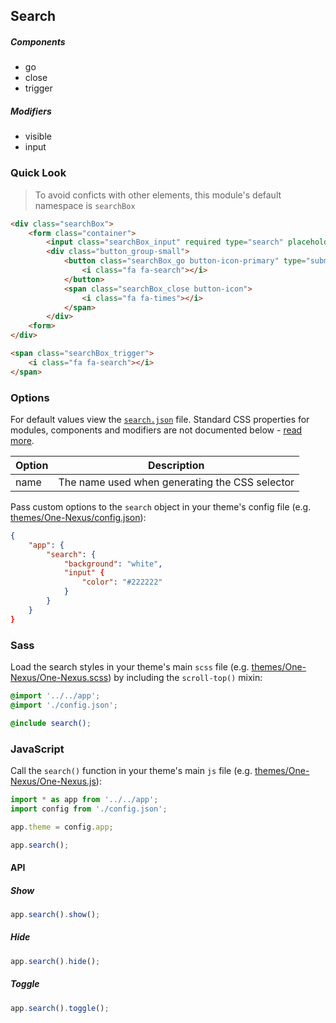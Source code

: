 ## Search

##### Components

* go
* close
* trigger

##### Modifiers

* visible
* input

### Quick Look

> To avoid conficts with other elements, this module's default namespace is `searchBox`

```html
<div class="searchBox">
    <form class="container">
        <input class="searchBox_input" required type="search" placeholder="Enter search query..." />
        <div class="button_group-small">
            <button class="searchBox_go button-icon-primary" type="submit">
                <i class="fa fa-search"></i>
            </button>
            <span class="searchBox_close button-icon">
                <i class="fa fa-times"></i>
            </span>
        </div>
    <form>
</div>
```

```html
<span class="searchBox_trigger">
    <i class="fa fa-search"></i>
</span>
```

### Options

For default values view the [`search.json`](search.json) file. Standard CSS properties for modules, components and modifiers are not documented below - [read more](#TODO).

<table class="table">
    <thead>
        <tr>
            <th>Option</th>
            <th>Description</th>
        </tr>
    </thead>
    <tbody>
        <tr>
            <td>name</td>
            <td>The name used when generating the CSS selector</td>
        </tr>
    </tbody>
</table>

Pass custom options to the `search` object in your theme's config file (e.g. [themes/One-Nexus/config.json](../../../themes/One-Nexus/config.json)):

```json
{
    "app": {
        "search": {
            "background": "white",
            "input" {
                "color": "#222222"
            }
        }
    }
}
```

### Sass

Load the search styles in your theme's main `scss` file (e.g. [themes/One-Nexus/One-Nexus.scss](../../../themes/One-Nexus/One-Nexus.scss)) by including the `scroll-top()` mixin:

```scss
@import '../../app';
@import './config.json';

@include search();
```

### JavaScript

Call the `search()` function in your theme's main `js` file (e.g. [themes/One-Nexus/One-Nexus.js](../../../themes/One-Nexus/One-Nexus.js)):

```js
import * as app from '../../app';
import config from './config.json';

app.theme = config.app;

app.search();
```

#### API

##### Show

```js
app.search().show();
```

##### Hide

```js
app.search().hide();
```

##### Toggle

```js
app.search().toggle();
```